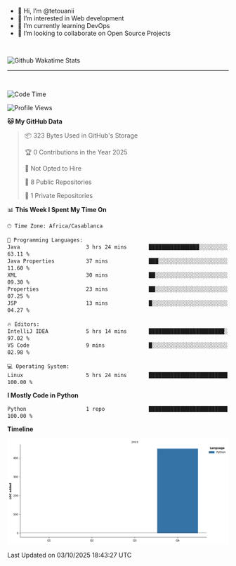 - 👋 Hi, I’m @tetouanii
- 👀 I’m interested in Web development
- 🌱 I’m currently learning DevOps
- 💞️ I’m looking to collaborate on Open Source Projects

<br/>


![Github Wakatime Stats](https://github-readme-stats.vercel.app/api/wakatime/?username=@walidbosso&layout=compact&&theme=default&link="https://www.github.com/USERNAME/") 

--- 

<br/>


  
<!--START_SECTION:waka-->
![Code Time](http://img.shields.io/badge/Code%20Time-685%20hrs%206%20mins-blue)

![Profile Views](http://img.shields.io/badge/Profile%20Views-1-blue)

**🐱 My GitHub Data** 

> 📦 323 Bytes Used in GitHub's Storage 
 > 
> 🏆 0 Contributions in the Year 2025
 > 
> 🚫 Not Opted to Hire
 > 
> 📜 8 Public Repositories 
 > 
> 🔑 1 Private Repositories 
 > 
📊 **This Week I Spent My Time On** 

```text
🕑︎ Time Zone: Africa/Casablanca

💬 Programming Languages: 
Java                     3 hrs 24 mins       ████████████████░░░░░░░░░   63.11 % 
Java Properties          37 mins             ███░░░░░░░░░░░░░░░░░░░░░░   11.60 % 
XML                      30 mins             ██░░░░░░░░░░░░░░░░░░░░░░░   09.30 % 
Properties               23 mins             ██░░░░░░░░░░░░░░░░░░░░░░░   07.25 % 
JSP                      13 mins             █░░░░░░░░░░░░░░░░░░░░░░░░   04.27 % 

🔥 Editors: 
IntelliJ IDEA            5 hrs 14 mins       ████████████████████████░   97.02 % 
VS Code                  9 mins              █░░░░░░░░░░░░░░░░░░░░░░░░   02.98 % 

💻 Operating System: 
Linux                    5 hrs 24 mins       █████████████████████████   100.00 % 
```

**I Mostly Code in Python** 

```text
Python                   1 repo              █████████████████████████   100.00 % 
```



**Timeline**

![Lines of Code chart](https://raw.githubusercontent.com/tetouanii/tetouanii/main/assets/bar_graph.png)


 Last Updated on 03/10/2025 18:43:27 UTC
<!--END_SECTION:waka-->
